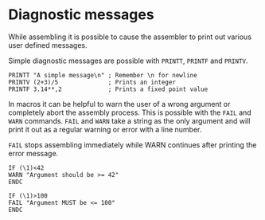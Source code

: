 # Diagnostic messages
While assembling it is possible to cause the assembler to print out various user defined messages.

Simple diagnostic messages are possible with ```PRINTT```, ```PRINTF``` and ```PRINTV```.

```
PRINTT "A simple message\n" ; Remember \n for newline
PRINTV (2+3)/5              ; Prints an integer
PRINTF 3.14**,2             ; Prints a fixed point value
```

In macros it can be helpful to warn the user of a wrong argument or completely abort the assembly process. This is possible with the ```FAIL``` and ```WARN``` commands. ```FAIL``` and ```WARN``` take a string as the only argument and will print it out as a regular warning or error with a line number.

```FAIL``` stops assembling immediately while WARN continues after printing the error message.

```
IF (\1)<42
WARN "Argument should be >= 42"
ENDC

IF (\1)>100
FAIL "Argument MUST be <= 100"
ENDC
```

